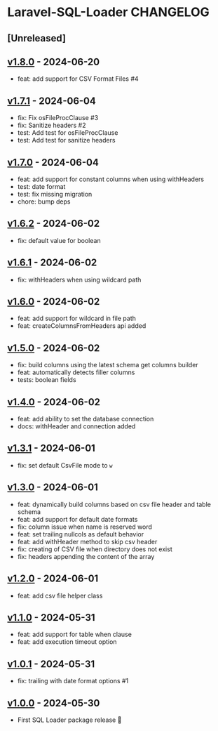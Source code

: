 # Laravel-SQL-Loader CHANGELOG

## [Unreleased]

## [v1.8.0](https://github.com/yajra/laravel-sql-loader/compare/v1.7.1...v1.8.0) - 2024-06-20

- feat: add support for CSV Format Files #4

## [v1.7.1](https://github.com/yajra/laravel-sql-loader/compare/v1.7.0...v1.7.1) - 2024-06-04

- fix: Fix osFileProcClause #3
- fix: Sanitize headers #2
- test: Add test for osFileProcClause
- test: Add test for sanitize headers

## [v1.7.0](https://github.com/yajra/laravel-sql-loader/compare/v1.6.2...v1.7.0) - 2024-06-04

- feat: add support for constant columns when using withHeaders
- test: date format
- test: fix missing migration
- chore: bump deps

## [v1.6.2](https://github.com/yajra/laravel-sql-loader/compare/v1.6.1...v1.6.2) - 2024-06-02

- fix: default value for boolean

## [v1.6.1](https://github.com/yajra/laravel-sql-loader/compare/v1.6.0...v1.6.1) - 2024-06-02

- fix: withHeaders when using wildcard path

## [v1.6.0](https://github.com/yajra/laravel-sql-loader/compare/v1.5.0...v1.6.0) - 2024-06-02

- feat: add support for wildcard in file path
- feat: createColumnsFromHeaders api added

## [v1.5.0](https://github.com/yajra/laravel-sql-loader/compare/v1.4.0...v1.5.0) - 2024-06-02

- fix: build columns using the latest schema get columns builder
- feat: automatically detects filler columns
- tests: boolean fields

## [v1.4.0](https://github.com/yajra/laravel-sql-loader/compare/v1.3.1...v1.4.0) - 2024-06-02

- feat: add ability to set the database connection
- docs: withHeader and connection added

## [v1.3.1](https://github.com/yajra/laravel-sql-loader/compare/v1.3.0...v1.3.1) - 2024-06-01

- fix: set default CsvFile mode to `w`

## [v1.3.0](https://github.com/yajra/laravel-sql-loader/compare/v1.2.0...v1.3.0) - 2024-06-01

- feat: dynamically build columns based on csv file header and table schema
- feat: add support for default date formats
- fix: column issue when name is reserved word
- feat: set trailing nullcols as default behavior
- feat: add withHeader method to skip csv header
- fix: creating of CSV file when directory does not exist
- fix: headers appending the content of the array

## [v1.2.0](https://github.com/yajra/laravel-sql-loader/compare/v1.1.0...v1.2.0) - 2024-06-01

- feat: add csv file helper class

## [v1.1.0](https://github.com/yajra/laravel-sql-loader/compare/v1.0.1...v1.1.0) - 2024-05-31

- feat: add support for table when clause
- feat: add execution timeout option

## [v1.0.1](https://github.com/yajra/laravel-sql-loader/compare/v1.0.0...v1.0.1) - 2024-05-31

- fix: trailing with date format options #1

## [v1.0.0](https://github.com/yajra/laravel-sql-loader/compare/main...v1.0.0) - 2024-05-30

- First SQL Loader package release :rocket:
